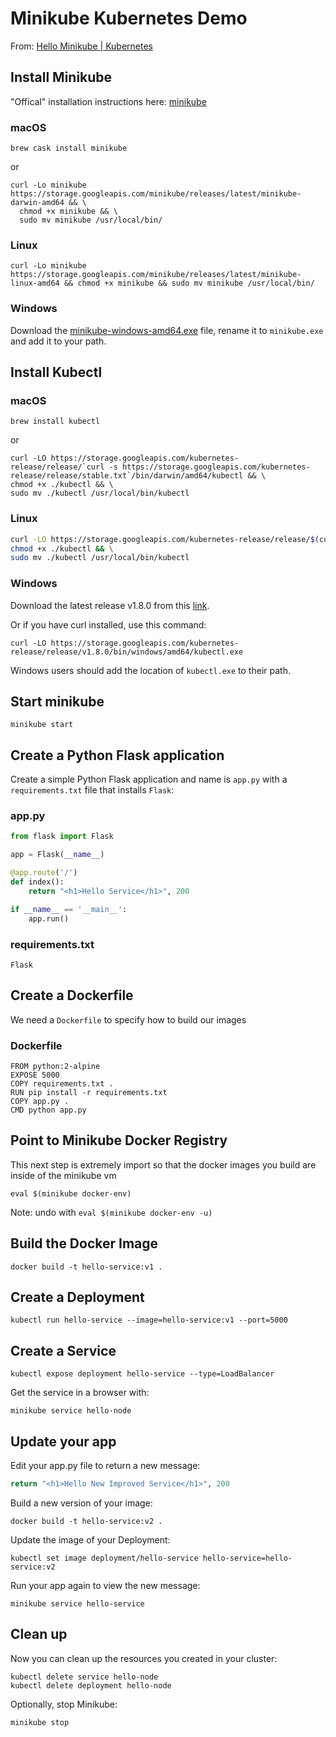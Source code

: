 # Minikube Kubernetes Demo

From: [Hello Minikube | Kubernetes](https://kubernetes.io/docs/tutorials/stateless-application/hello-minikube/)

## Install Minikube

"Offical" installation instructions here: [minikube](https://github.com/kubernetes/minikube)

### macOS
```shell
brew cask install minikube
```
or
```
curl -Lo minikube https://storage.googleapis.com/minikube/releases/latest/minikube-darwin-amd64 && \
  chmod +x minikube && \
  sudo mv minikube /usr/local/bin/
```
### Linux
```shell
curl -Lo minikube https://storage.googleapis.com/minikube/releases/latest/minikube-linux-amd64 && chmod +x minikube && sudo mv minikube /usr/local/bin/
```

### Windows
Download the [minikube-windows-amd64.exe](https://storage.googleapis.com/minikube/releases/latest/minikube-windows-amd64.exe) file, rename it to `minikube.exe` and add it to your path.


## Install Kubectl

### macOS
```
brew install kubectl
```
or
```shell
curl -LO https://storage.googleapis.com/kubernetes-release/release/`curl -s https://storage.googleapis.com/kubernetes-release/release/stable.txt`/bin/darwin/amd64/kubectl && \
chmod +x ./kubectl && \
sudo mv ./kubectl /usr/local/bin/kubectl
```

### Linux
```bash
curl -LO https://storage.googleapis.com/kubernetes-release/release/$(curl -s https://storage.googleapis.com/kubernetes-release/release/stable.txt)/bin/linux/amd64/kubectl && \
chmod +x ./kubectl && \
sudo mv ./kubectl /usr/local/bin/kubectl
```

### Windows
Download the latest release v1.8.0 from this [link](https://storage.googleapis.com/kubernetes-release/release/v1.8.0/bin/windows/amd64/kubectl.exe).

Or if you have curl installed, use this command:
```
curl -LO https://storage.googleapis.com/kubernetes-release/release/v1.8.0/bin/windows/amd64/kubectl.exe
```

Windows users should add the location of `kubectl.exe` to their path.

## Start minikube
```
minikube start
```

## Create a Python Flask application
Create a simple Python Flask application and name is `app.py` with a `requirements.txt` file that installs `Flask`:

### app.py
```python
from flask import Flask

app = Flask(__name__)

@app.route('/')
def index():
    return "<h1>Hello Service</h1>", 200

if __name__ == '__main__':
    app.run()
```

### requirements.txt
```
Flask
```

## Create a Dockerfile
We need a `Dockerfile` to specify how to build our images

### Dockerfile
```
FROM python:2-alpine
EXPOSE 5000
COPY requirements.txt .
RUN pip install -r requirements.txt
COPY app.py .
CMD python app.py
```

## Point to Minikube Docker Registry
This next step is extremely import so that the docker images you build are inside of the minikube vm
```
eval $(minikube docker-env)
```

Note: undo with `eval $(minikube docker-env -u)`

## Build the Docker Image
```
docker build -t hello-service:v1 .
```

## Create a Deployment
```
kubectl run hello-service --image=hello-service:v1 --port=5000
```

## Create a Service
```
kubectl expose deployment hello-service --type=LoadBalancer
```

Get the service in a  browser with:
```
minikube service hello-node
```

## Update your app
Edit your app.py file to return a new message:
```python
return "<h1>Hello New Improved Service</h1>", 200
```

Build a new version of your image:
```
docker build -t hello-service:v2 .
```

Update the image of your Deployment:
```
kubectl set image deployment/hello-service hello-service=hello-service:v2
```

Run your app again to view the new message:
```
minikube service hello-service
```

## Clean up
Now you can clean up the resources you created in your cluster:
```
kubectl delete service hello-node
kubectl delete deployment hello-node
```

Optionally, stop Minikube:
```
minikube stop
```
